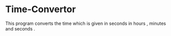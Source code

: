 # Time-Convertor
This program converts the time which is given in seconds in hours , minutes and seconds . 
